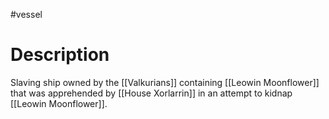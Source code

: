 #vessel 
# Description
Slaving ship owned by the [[Valkurians]] containing [[Leowin Moonflower]] that was apprehended by [[House Xorlarrin]] in an attempt to kidnap [[Leowin Moonflower]].